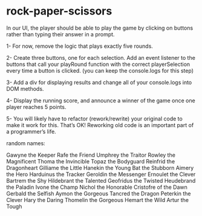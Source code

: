 # rock-paper-scissors

In our UI, the player should be able to play the game by clicking on buttons rather than typing their answer in a prompt.

1- For now, remove the logic that plays exactly five rounds.

2- Create three buttons, one for each selection. Add an event listener to the buttons that call your playRound function with the correct playerSelection every time a button is clicked. (you can keep the console.logs for this step)

3- Add a div for displaying results and change all of your console.logs into DOM methods.

4- Display the running score, and announce a winner of the game once one player reaches 5 points.

5- You will likely have to refactor (rework/rewrite) your original code to make it work for this. That’s OK! Reworking old code is an important part of a programmer’s life.



random names:

Gawyne the Keeper
Rafe the Friend
Umphrey the Traitor
Rowley the Magnificent
Thoma the Invincible
Topaz the Bodyguard
Reinfrid the Dragonheart
Gilliame the Little
Hanekin the Young
Bat the Stubborn
Aimery the Hero
Harduinus the Tracker
Geroldin the Messenger
Ernoulet the Clever
Bartrem the Shy
Hildebrant the Talented
Geofridus the Twisted
Heudebrand the Paladin
Ivone the Champ
Nichol the Honorable
Cristofre of the Dawn
Gerbald the Selfish
Aymon the Gorgeous
Tancred the Dragon
Peterkin the Clever
Hary the Daring
Thomelin the Gorgeous
Hemart the Wild
Artur the Tough

